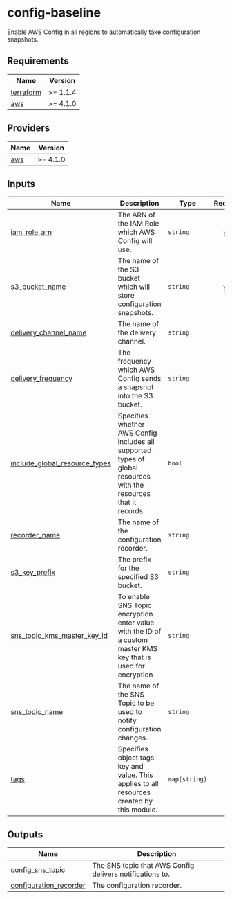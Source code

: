# config-baseline

Enable AWS Config in all regions to automatically take configuration snapshots.

<!-- BEGINNING OF PRE-COMMIT-TERRAFORM DOCS HOOK -->
## Requirements

| Name | Version |
|------|---------|
| <a name="requirement_terraform"></a> [terraform](#requirement\_terraform) | >= 1.1.4 |
| <a name="requirement_aws"></a> [aws](#requirement\_aws) | >= 4.1.0 |

## Providers

| Name | Version |
|------|---------|
| <a name="provider_aws"></a> [aws](#provider\_aws) | >= 4.1.0 |

## Inputs

| Name | Description | Type | Required |
|------|-------------|------|:--------:|
| <a name="input_iam_role_arn"></a> [iam\_role\_arn](#input\_iam\_role\_arn) | The ARN of the IAM Role which AWS Config will use. | `string` | yes |
| <a name="input_s3_bucket_name"></a> [s3\_bucket\_name](#input\_s3\_bucket\_name) | The name of the S3 bucket which will store configuration snapshots. | `string` | yes |
| <a name="input_delivery_channel_name"></a> [delivery\_channel\_name](#input\_delivery\_channel\_name) | The name of the delivery channel. | `string` | no |
| <a name="input_delivery_frequency"></a> [delivery\_frequency](#input\_delivery\_frequency) | The frequency which AWS Config sends a snapshot into the S3 bucket. | `string` | no |
| <a name="input_include_global_resource_types"></a> [include\_global\_resource\_types](#input\_include\_global\_resource\_types) | Specifies whether AWS Config includes all supported types of global resources with the resources that it records. | `bool` | no |
| <a name="input_recorder_name"></a> [recorder\_name](#input\_recorder\_name) | The name of the configuration recorder. | `string` | no |
| <a name="input_s3_key_prefix"></a> [s3\_key\_prefix](#input\_s3\_key\_prefix) | The prefix for the specified S3 bucket. | `string` | no |
| <a name="input_sns_topic_kms_master_key_id"></a> [sns\_topic\_kms\_master\_key\_id](#input\_sns\_topic\_kms\_master\_key\_id) | To enable SNS Topic encryption enter value with the ID of a custom master KMS key that is used for encryption | `string` | no |
| <a name="input_sns_topic_name"></a> [sns\_topic\_name](#input\_sns\_topic\_name) | The name of the SNS Topic to be used to notify configuration changes. | `string` | no |
| <a name="input_tags"></a> [tags](#input\_tags) | Specifies object tags key and value. This applies to all resources created by this module. | `map(string)` | no |

## Outputs

| Name | Description |
|------|-------------|
| <a name="output_config_sns_topic"></a> [config\_sns\_topic](#output\_config\_sns\_topic) | The SNS topic that AWS Config delivers notifications to. |
| <a name="output_configuration_recorder"></a> [configuration\_recorder](#output\_configuration\_recorder) | The configuration recorder. |
<!-- END OF PRE-COMMIT-TERRAFORM DOCS HOOK -->
